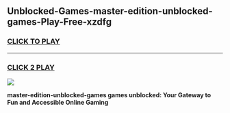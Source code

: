 
## Unblocked-Games-master-edition-unblocked-games-Play-Free-xzdfg
<h3>
<a href="https://premium76.site?title=master-edition-unblocked-games&ref=20A">CLICK TO PLAY</a></h3>
<hr>

<h3>
<a href="https://premium76.site?title=master-edition-unblocked-games&ref=20A">CLICK 2 PLAY</a>
  
</h3>

<a href="https://premium76.site?title=master-edition-unblocked-games&ref=20A"><img src="https://clearcache.store/games.png"></a>


**master-edition-unblocked-games games unblocked: Your Gateway to Fun and Accessible Online Gaming**

